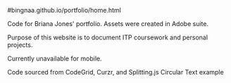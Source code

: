 #bingnaa.github.io/portfolio/home.html

Code for Briana Jones' portfolio. Assets were created in Adobe suite.

Purpose of this website is to document ITP coursework and personal projects.

Currently unavailable for mobile.

Code sourced from CodeGrid, Curzr, and Splitting.js Circular Text example

